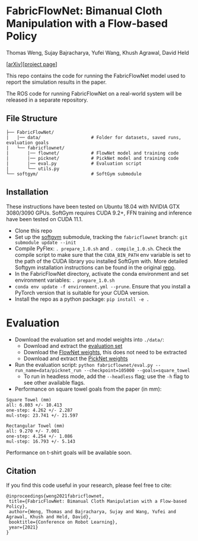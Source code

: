 # FabricFlowNet: Bimanual Cloth Manipulation with a Flow-based Policy
Thomas Weng, Sujay Bajracharya, Yufei Wang, Khush Agrawal, David Held

[[arXiv](https://arxiv.org/abs/2111.05623)][[project page](https://sites.google.com/view/fabricflownet)]

This repo contains the code for running the FabricFlowNet model used to report the simulation results in the paper.

The ROS code for running FabricFlowNet on a real-world system will be released in a separate repository. 

## File Structure
```angular2html
├── FabricFlowNet/
|   |── data/                   # Folder for datasets, saved runs, evaluation goals 
|   └── fabricflownet/
|       |── flownet/            # FlowNet model and training code
|       |── picknet/            # PickNet model and training code
|       |── eval.py             # Evaluation script
|       └── utils.py            
└── softgym/                    # SoftGym submodule
```

## Installation

These instructions have been tested on Ubuntu 18.04 with NVIDIA GTX 3080/3090 GPUs. 
SoftGym requires CUDA 9.2+, FFN training and inference have been tested on CUDA 11.1. 

* Clone this repo
* Set up the [softgym](https://github.com/Xingyu-Lin/softgym) submodule, tracking the `fabricflownet` branch: `git submodule update --init`
* Compile PyFlex: `. prepare_1.0.sh` and `. compile_1.0.sh`. Check the compile script to make sure that the `CUDA_BIN_PATH` env variable is set to the path of the CUDA library you installed SoftGym with. More detailed Softgym installation instructions can be found in the original [repo](https://github.com/Xingyu-Lin/softgym).
* In the FabricFlowNet directory, activate the conda environment and set environment variables: `. prepare_1.0.sh` 
* `conda env update -f environment.yml --prune`. Ensure that you install a PyTorch version that is suitable for your CUDA version.
* Install the repo as a python package: `pip install -e .`

# Evaluation
* Download the evaluation set and model weights into `./data/`:
    * Download and extract the [evaluation set](https://drive.google.com/file/d/1A9GUPXuVIC1K-LCCvzrK95-m9_UVSbPd/view?usp=sharing)
    * Download the [FlowNet weights](https://drive.google.com/file/d/1P7Upskczb-iqOsPjgcjsd4cnQQEuf-uY/view?usp=sharing), this does not need to be extracted
    * Download and extract the [PickNet weights](https://drive.google.com/file/d/1dCuSpMyvzkPU3AL7MeXeL7knP5ngyKvq/view?usp=sharing)
* Run the evaluation script: `python fabricflownet/eval.py --run_name=data/picknet_run --checkpoint=105000 --goals=square_towel`
    * To run in headless mode, add the `--headless` flag; use the `-h` flag to see other available flags. 
* Performance on square towel goals from the paper (in mm):
```
Square Towel (mm)
all: 6.803 +/- 10.413
one-step: 4.262 +/- 2.287
mul-step: 23.741 +/- 21.597
```
```
Rectangular Towel (mm)
all: 9.270 +/- 7.001
one-step: 4.254 +/- 1.086
mul-step: 16.793 +/- 5.143
```
Performance on t-shirt goals will be available soon. 


## Citation
If you find this code useful in your research, please feel free to cite:
```
@inproceedings{weng2021fabricflownet,
 title={FabricFlowNet: Bimanual Cloth Manipulation with a Flow-based Policy},
 author={Weng, Thomas and Bajracharya, Sujay and Wang, Yufei and Agrawal, Khush and Held, David},
 booktitle={Conference on Robot Learning},
 year={2021}
}
```